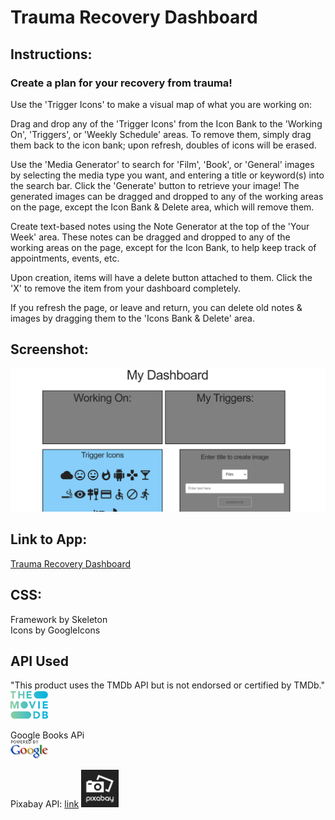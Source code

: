 # Trauma Recovery Dashboard

## Instructions:

### Create a plan for your recovery from trauma!

Use the 'Trigger Icons' to make a visual map of what you are working on:

Drag and drop any of the 'Trigger Icons' from the Icon Bank to the 'Working On', 'Triggers', or 'Weekly Schedule' areas.  To remove them, simply drag them back to the icon bank; upon refresh, doubles of icons will be erased.

Use the 'Media Generator' to search for 'Film', 'Book', or 'General' images by selecting the media type you want, and entering a title or keyword(s) into the search bar. Click the 'Generate' button to retrieve your image! The generated images can be dragged and dropped to any of the working areas on the page, except the Icon Bank & Delete area, which will remove them.

Create text-based notes using the Note Generator at the top of the 'Your Week' area.
These notes can be dragged and dropped to any of the working areas on the page, except for the Icon Bank, to help keep track of appointments, events, etc.

Upon creation, items will have a delete button attached to them.  Click the 'X' to remove the item from your dashboard completely.

If you refresh the page, or leave and return, you can delete old notes & images by dragging them to the 'Icons Bank & Delete' area.

## Screenshot:
<img src="images/screenshot.png">

## Link to App:
[Trauma Recovery Dashboard](https://londonlast21.github.io/filmskeleton)

## CSS:
Framework by Skeleton</br>
Icons by GoogleIcons

## API Used
"This product uses the TMDb API but is not endorsed or certified by TMDb."
</br><img src="./images/tmdb.png" width="60"/>

Google Books APi</br>
<img src="images/poweredby.png">

Pixabay API: [link](https://pixabay.com/)
<img src="images/pixabay.png" width="60">

